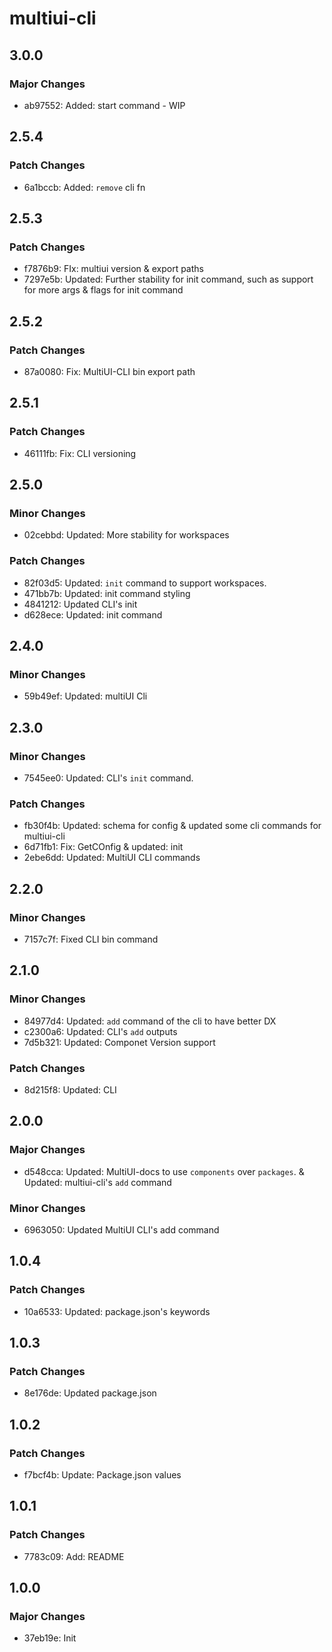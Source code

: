 # multiui-cli

## 3.0.0

### Major Changes

- ab97552: Added: start command - WIP

## 2.5.4

### Patch Changes

- 6a1bccb: Added: `remove` cli fn

## 2.5.3

### Patch Changes

- f7876b9: FIx: multiui version & export paths
- 7297e5b: Updated: Further stability for init command, such as support for more args & flags for init command

## 2.5.2

### Patch Changes

- 87a0080: Fix: MultiUI-CLI bin export path

## 2.5.1

### Patch Changes

- 46111fb: Fix: CLI versioning

## 2.5.0

### Minor Changes

- 02cebbd: Updated: More stability for workspaces

### Patch Changes

- 82f03d5: Updated: `init` command to support workspaces.
- 471bb7b: Updated: init command styling
- 4841212: Updated CLI's init
- d628ece: Updated: init command

## 2.4.0

### Minor Changes

- 59b49ef: Updated: multiUI Cli

## 2.3.0

### Minor Changes

- 7545ee0: Updated: CLI's `init` command.

### Patch Changes

- fb30f4b: Updated: schema for config & updated some cli commands for multiui-cli
- 6d71fb1: Fix: GetCOnfig & updated: init
- 2ebe6dd: Updated: MultiUI CLI commands

## 2.2.0

### Minor Changes

- 7157c7f: Fixed CLI bin command

## 2.1.0

### Minor Changes

- 84977d4: Updated: `add` command of the cli to have better DX
- c2300a6: Updated: CLI's `add` outputs
- 7d5b321: Updated: Componet Version support

### Patch Changes

- 8d215f8: Updated: CLI

## 2.0.0

### Major Changes

- d548cca: Updated: MultiUI-docs to use `components` over `packages`. & Updated: multiui-cli's `add` command

### Minor Changes

- 6963050: Updated MultiUI CLI's add command

## 1.0.4

### Patch Changes

- 10a6533: Updated: package.json's keywords

## 1.0.3

### Patch Changes

- 8e176de: Updated package.json

## 1.0.2

### Patch Changes

- f7bcf4b: Update: Package.json values

## 1.0.1

### Patch Changes

- 7783c09: Add: README

## 1.0.0

### Major Changes

- 37eb19e: Init
